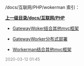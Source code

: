 /docs/互联网/PHP/wokerman 索引：


**[上一级目录/docs/互联网/PHP](/docs/互联网/PHP/index.md)**

- [GatewayWoker结合其他mvc框架](/docs/互联网/PHP/wokerman/GatewayWoker结合其他mvc框架.md)

- [GatewayWorker分布式部署](/docs/互联网/PHP/wokerman/GatewayWorker分布式部署.md)

- [Workerman结合其他mvc框架](/docs/互联网/PHP/wokerman/Workerman结合其他mvc框架.md)


<font size=2 color='grey'> 2020-03-12 01:45 </font>